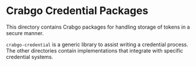 # Crabgo Credential Packages

This directory contains Crabgo packages for handling storage of tokens in a
secure manner.

`crabgo-credential` is a generic library to assist writing a credential
process. The other directories contain implementations that integrate with
specific credential systems.
